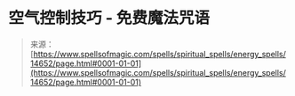 <!--yml

category: 未分类

date: 2024-06-12 18:53:38

-->

# 空气控制技巧 - 免费魔法咒语

> 来源：[https://www.spellsofmagic.com/spells/spiritual_spells/energy_spells/14652/page.html#0001-01-01](https://www.spellsofmagic.com/spells/spiritual_spells/energy_spells/14652/page.html#0001-01-01)
